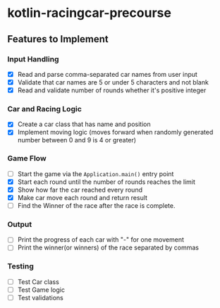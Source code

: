 # kotlin-racingcar-precourse

## Features to Implement

### Input Handling
- [x] Read and parse comma-separated car names from user input
- [x] Validate that car names are 5 or under 5 characters and not blank
- [x] Read and validate number of rounds whether it's positive integer

### Car and Racing Logic
- [x] Create a car class that has name and position
- [x] Implement moving logic (moves forward when randomly generated number between 0 and 9 is 4 or greater)

### Game Flow
- [ ] Start the game via the `Application.main()` entry point
- [x] Start each round until the number of rounds reaches the limit
- [x] Show how far the car reached every round
- [x] Make car move each round and return result
- [ ] Find the Winner of the race after the race is complete.

### Output
- [ ] Print the progress of each car with "-" for one movement
- [ ] Print the winner(or winners) of the race separated by commas

### Testing
- [ ] Test Car class
- [ ] Test Game logic
- [ ] Test validations